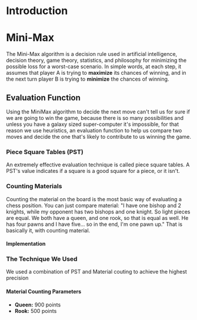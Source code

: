 # Introduction

# Mini-Max

The Mini-Max algorithm is a decision rule used in artificial intelligence, decision theory, game theory, statistics,
and philosophy for minimizing the possible loss for a worst-case scenario. In simple words, at each step, it assumes
that player A is trying to **maximize** its chances of winning, and in the next turn player B is trying to **minimize** the
chances of winning.

## Evaluation Function

Using the MiniMax algorithm to decide the next move can't tell us for sure if we are going to win the game, because
there is so many possibilities and unless you have a galaxy sized super-computer it's impossible, for that reason we use
heuristics, an evaluation function to help us compare two moves and decide the one that's likely to contribute to us
winning the game.

### Piece Square Tables (PST)

An extremely effective evaluation technique is called piece square tables. A PST's value indicates if a square is a good
square for a piece, or it isn't.

### Counting Materials

Counting the material on the board is the most basic way of evaluating a chess position. You can just compare
material: "I have one bishop and 2 knights, while my opponent has two bishops and one knight. So light pieces are equal.
We both have a queen, and one rook, so that is equal as well. He has four pawns and I have five... so in the end, I'm
one pawn up." That is basically it, with counting material.

#### Implementation

### The Technique We Used
We used a combination of PST and Material couting to achieve the highest precision
#### Material Counting Parameters
- **Queen:** 900 points
- **Rook:** 500 points


  
